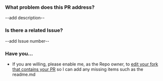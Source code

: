 ### What problem does this PR address?
--add description--
  
### Is there a related Issue?
--add Issue number--
  
### Have you...
- If you are willing, please enable me, as the Repo owner, to [edit your fork that contains your PR](https://help.github.com/articles/allowing-changes-to-a-pull-request-branch-created-from-a-fork/) so I can add any missing items such as the readme.md
